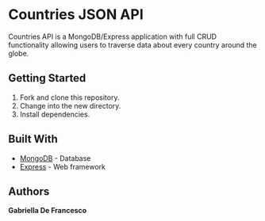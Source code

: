 # Countries JSON API

Countries API is a MongoDB/Express application  with full CRUD functionality allowing users to traverse data about every country around the globe. 

## Getting Started

1. Fork and clone this repository.
2. Change into the new directory.
3. Install dependencies.


## Built With

* [MongoDB](https://www.mongodb.com/) - Database
* [Express](https://expressjs.com/) - Web framework

## Authors

**Gabriella De Francesco** 

